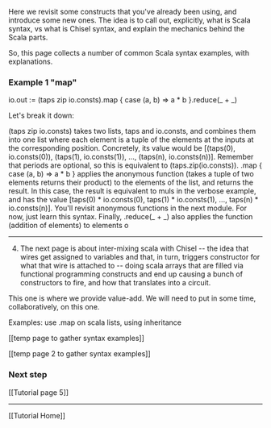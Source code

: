 Here we revisit some constructs that you've already been using, and introduce some new ones.  The idea is to call out, explicitly, what is Scala syntax, vs what is Chisel syntax, and explain the mechanics behind the Scala parts.

So, this page collects a number of common Scala syntax examples, with explanations.

### Example 1 "map"

io.out := (taps zip io.consts).map { case (a, b) => a * b }.reduce(_ + _)

Let's break it down:

(taps zip io.consts) takes two lists, taps and io.consts, and combines them into one list where each element is a tuple of the elements at the inputs at the corresponding position. Concretely, its value would be [(taps(0), io.consts(0)), (taps(1), io.consts(1)), ..., (taps(n), io.consts(n))]. Remember that periods are optional, so this is equivalent to (taps.zip(io.consts)).
.map { case (a, b) => a * b } applies the anonymous function (takes a tuple of two elements returns their product) to the elements of the list, and returns the result. In this case, the result is equivalent to muls in the verbose example, and has the value [taps(0) * io.consts(0), taps(1) * io.consts(1), ..., taps(n) * io.consts(n)]. You'll revisit anonymous functions in the next module. For now, just learn this syntax.
Finally, .reduce(_ + _) also applies the function (addition of elements) to elements o

------------------

4. The next page is about inter-mixing scala with Chisel -- the idea that wires get assigned to variables and that, in turn, triggers constructor for what that wire is attached to -- doing scala arrays that are filled via functional programming constructs and end up causing a bunch of constructors to fire, and how that translates into a circuit.

This one is where we provide value-add. We will need to put in some time, collaboratively, on this one.

Examples: use .map on scala lists, using inheritance

[[temp page to gather syntax examples]]

[[temp page 2 to gather syntax examples]]

### Next step

[[Tutorial page 5]]
***
[[Tutorial Home]]